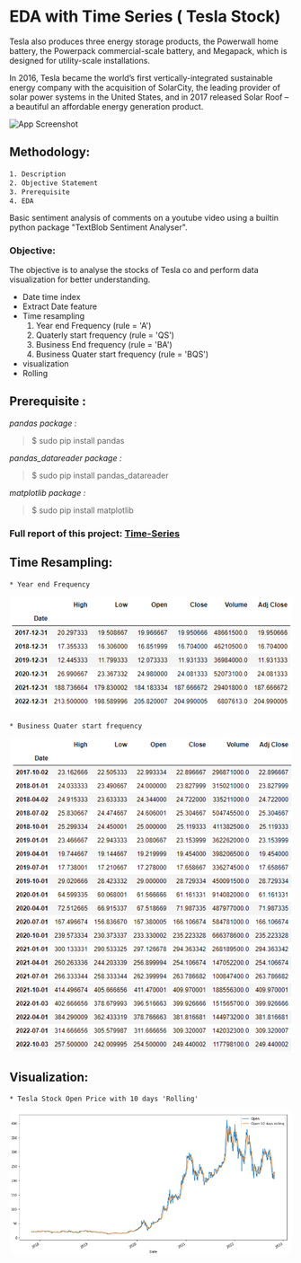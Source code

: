# **EDA with Time Series ( Tesla Stock)**

Tesla also produces three energy storage products, the Powerwall home battery, the Powerpack commercial-scale battery, and Megapack, which is designed for utility-scale installations.

In 2016, Tesla became the world’s first vertically-integrated sustainable energy company with the acquisition of SolarCity, the leading provider of solar power systems in the United States, and in 2017 released Solar Roof – a beautiful an affordable energy generation product.


![App Screenshot](https://img.money.com/2021/05/Investing-How-To-Buy-Tesla-Stock.jpg)

## Methodology:

    1. Description
    2. Objective Statement
    3. Prerequisite
    4. EDA

Basic sentiment analysis of comments on a youtube video using a builtin python package "TextBlob Sentiment Analyser".
### Objective:
The objective is to analyse the stocks of Tesla co and perform data visualization for better understanding.

* Date time index
* Extract Date feature
* Time resampling
    1. Year end Frequency (rule = 'A')
    2. Quaterly start frequency (rule = 'QS')
    3. Business End frequency (rule = 'BA')
    4. Business Quater start frequency (rule = 'BQS')
* visualization
* Rolling


## Prerequisite :
_pandas package :_

> $ sudo pip install pandas

_pandas_datareader package :_

> $ sudo pip install pandas_datareader

_matplotlib package :_

> $ sudo pip install matplotlib


 ### Full report of this project: [Time-Series](https://github.com/L-VinayKumar/EDA-with-Time-Series-/blob/main/Time_series_EDA/Tesla_data.ipynb)

## Time Resampling:
    * Year end Frequency
![Logo](https://github.com/L-VinayKumar/EDA-with-Time-Series-/blob/main/Time_series_EDA/Year-end-Freq.PNG?raw=true)
    

    * Business Quater start frequency
![Logo](https://github.com/L-VinayKumar/EDA-with-Time-Series-/blob/main/Time_series_EDA/Business-quater-start-Freq.PNG?raw=true)

## Visualization:
    * Tesla Stock Open Price with 10 days 'Rolling'
![Logo](https://github.com/L-VinayKumar/EDA-with-Time-Series-/blob/main/Time_series_EDA/10-days_Rolling.PNG?raw=true)
